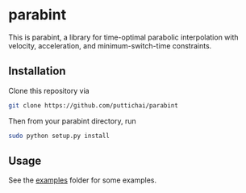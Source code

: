 # parabint
This is parabint, a library for time-optimal parabolic interpolation with velocity, acceleration, and minimum-switch-time constraints.

## Installation
Clone this repository via
```bash
git clone https://github.com/puttichai/parabint
```
Then from your parabint directory, run
```bash
sudo python setup.py install
```

## Usage
See the [examples](/examples) folder for some examples.
